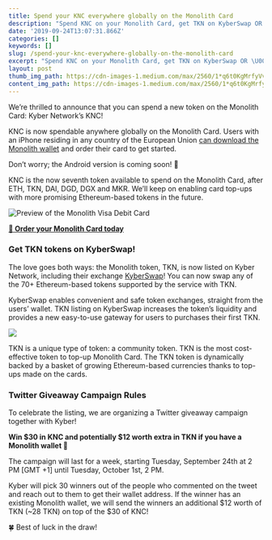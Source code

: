 ```yaml
---
title: Spend your KNC everywhere globally on the Monolith Card
description: "Spend KNC on your Monolith Card, get TKN on KyberSwap OR \U0001F4B8 get both for free with our Twitter giveaway campaign!"
date: '2019-09-24T13:07:31.866Z'
categories: []
keywords: []
slug: /spend-your-knc-everywhere-globally-on-the-monolith-card
excerpt: "Spend KNC on your Monolith Card, get TKN on KyberSwap OR \U0001F4B8 get both for free with our Twitter giveaway campaign!"
layout: post
thumb_img_path: https://cdn-images-1.medium.com/max/2560/1*q6t0KgMrfyVvabKI--C8dg.png
content_img_path: https://cdn-images-1.medium.com/max/2560/1*q6t0KgMrfyVvabKI--C8dg.png
---
```


We’re thrilled to announce that you can spend a new token on the Monolith Card: Kyber Network’s KNC!

KNC is now spendable anywhere globally on the Monolith Card. Users with an iPhone residing in any country of the European Union [can download the Monolith wallet](https://monolith.app.link/1j516H1Hd0) and order their card to get started.

Don’t worry; the Android version is coming soon! 🤖

KNC is the now seventh token available to spend on the Monolith Card, after ETH, TKN, DAI, DGD, DGX and MKR. We’ll keep on enabling card top-ups with more promising Ethereum-based tokens in the future.

![Preview of the Monolith Visa Debit Card](https://cdn-images-1.medium.com/max/800/1*oZoK5YOgk9jIV3_scCVAzw.png)

[**🎁 Order your Monolith Card today**](https://monolith.app.link/1j516H1Hd0)

### Get TKN tokens on KyberSwap!

The love goes both ways: the Monolith token, TKN, is now listed on Kyber Network, including their exchange [KyberSwap](https://kyberswap.com/?ref=Monolith)! You can now swap any of the 70+ Ethereum-based tokens supported by the service with TKN.

KyberSwap enables convenient and safe token exchanges, straight from the users’ wallet. TKN listing on KyberSwap increases the token’s liquidity and provides a new easy-to-use gateway for users to purchases their first TKN.

![](/images/1__t1g6lOBugxNO4eEOioFzpA.png)

TKN is a unique type of token: a community token. TKN is the most cost-effective token to top-up Monolith Card. The TKN token is dynamically backed by a basket of growing Ethereum-based currencies thanks to top-ups made on the cards.

### Twitter Giveaway Campaign Rules

To celebrate the listing, we are organizing a Twitter giveaway campaign together with Kyber!

**Win $30 in KNC and potentially $12 worth extra in TKN if you have a Monolith wallet 💸**

The campaign will last for a week, starting Tuesday, September 24th at 2 PM \[GMT +1\] until Tuesday, October 1st, 2 PM.

Kyber will pick 30 winners out of the people who commented on the tweet and reach out to them to get their wallet address. If the winner has an existing Monolith wallet, we will send the winners an additional $12 worth of TKN (~28 TKN) on top of the $30 of KNC!

🍀 Best of luck in the draw!
